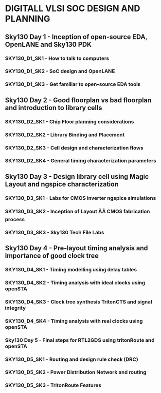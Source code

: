 
# DIGITALL VLSI SOC DESIGN AND PLANNING
## Sky130 Day 1 - Inception of open-source EDA, OpenLANE and Sky130 PDK
### SKY130_D1_SK1 - How to talk to computers
### SKY130_D1_SK2 - SoC design and OpenLANE
### SKY130_D1_SK3 - Get familiar to open-source EDA tools

## Sky130 Day 2 - Good floorplan vs bad floorplan and introduction to library cells
### SKY130_D2_SK1 - Chip Floor planning considerations
### SKY130_D2_SK2 - Library Binding and Placement
### SKY130_D2_SK3 - Cell design and characterization flows
### SKY130_D2_SK4 - General timing characterization parameters


## Sky130 Day 3 - Design library cell using Magic Layout and ngspice characterization
### SKY130_D3_SK1 - Labs for CMOS inverter ngspice simulations
### SKY130_D3_SK2 - Inception of Layout ÃÂ CMOS fabrication process
### SKY130_D3_SK3 - Sky130 Tech File Labs


## Sky130 Day 4 - Pre-layout timing analysis and importance of good clock tree
### SKY130_D4_SK1 - Timing modelling using delay tables
### SKY130_D4_SK2 - Timing analysis with ideal clocks using openSTA
### SKY130_D4_SK3 - Clock tree synthesis TritonCTS and signal integrity
### SKY130_D4_SK4 - Timing analysis with real clocks using openSTA

### Sky130 Day 5 - Final steps for RTL2GDS using tritonRoute and openSTA
### SKY130_D5_SK1 - Routing and design rule check (DRC)
### SKY130_D5_SK2 - Power Distribution Network and routing
### SKY130_D5_SK3 - TritonRoute Features
